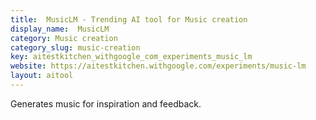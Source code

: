 ```yaml
---
title:  MusicLM - Trending AI tool for Music creation
display_name:  MusicLM
category: Music creation
category_slug: music-creation
key: aitestkitchen_withgoogle_com_experiments_music_lm
website: https://aitestkitchen.withgoogle.com/experiments/music-lm
layout: aitool
---
```


Generates music for inspiration and feedback.
